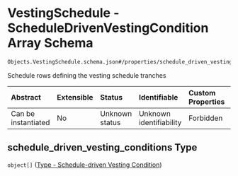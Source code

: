 # VestingSchedule - ScheduleDrivenVestingCondition Array Schema

```txt
Objects.VestingSchedule.schema.json#/properties/schedule_driven_vesting_conditions
```

Schedule rows defining the vesting schedule tranches

| Abstract            | Extensible | Status         | Identifiable            | Custom Properties | Additional Properties | Access Restrictions | Defined In                                                                                     |
| :------------------ | :--------- | :------------- | :---------------------- | :---------------- | :-------------------- | :------------------ | :--------------------------------------------------------------------------------------------- |
| Can be instantiated | No         | Unknown status | Unknown identifiability | Forbidden         | Allowed               | none                | [VestingSchedule.schema.json\*](../objects/VestingSchedule.schema.json "open original schema") |

## schedule_driven_vesting_conditions Type

`object[]` ([Type - Schedule-driven Vesting Condition](vesting-1-properties-vesting-type---eventdrivenvestingcondition-array-items-anyof-type---schedule-driven-vesting-condition.md))
